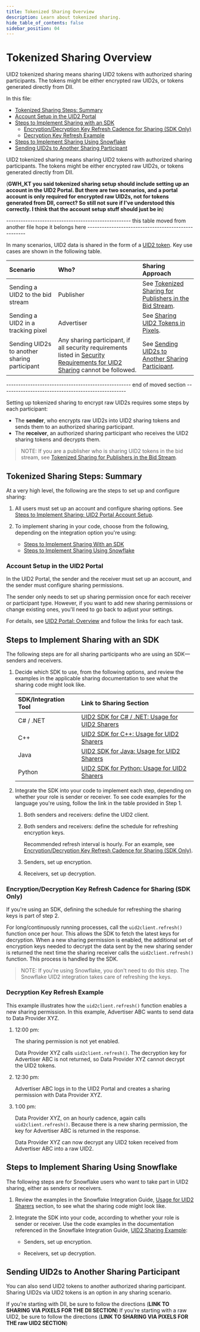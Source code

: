 ```yaml
---
title: Tokenized Sharing Overview
description: Learn about tokenized sharing.
hide_table_of_contents: false
sidebar_position: 04
---
```


# Tokenized Sharing Overview

UID2 tokenized sharing means sharing UID2 tokens with authorized sharing participants. The tokens might be either encrypted raw UID2s, or tokens generated directly from DII.

In this file:
- [Tokenized Sharing Steps: Summary](#tokenized-sharing-steps-summary)
- [Account Setup in the UID2 Portal](#account-setup-in-the-uid2-portal)
- [Steps to Implement Sharing with an SDK](#steps-to-implement-sharing-with-an-sdk)
  - [Encryption/Decryption Key Refresh Cadence for Sharing (SDK Only)](#encryptiondecryption-key-refresh-cadence-for-sharing-sdk-only)
  - [Decryption Key Refresh Example](#decryption-key-refresh-example)
- [Steps to Implement Sharing Using Snowflake](#steps-to-implement-sharing-using-snowflake)
- [Sending UID2s to Another Sharing Participant](#sending-uid2s-to-another-sharing-participant)

UID2 tokenized sharing means sharing UID2 tokens with authorized sharing participants. The tokens might be either encrypted raw UID2s, or tokens generated directly from DII.

(**GWH_KT you said tokenized sharing setup should include setting up an account in the UID2 Portal. But there are two scenarios, and a portal account is only required for encrypted raw UID2s, not for tokens generated from DII, correct? So still not sure if I've understood this correctly. I think that the account setup stuff should just be in**)

---------------------------------------------------- this table moved from another file hope it belongs here ----------------------------------------------------

In many scenarios, UID2 data is shared in the form of a [UID2 token](../ref-info/glossary-uid.md#gl-uid2-token). Key use cases are shown in the following table.

| Scenario | Who? | Sharing Approach |
| :--- | :--- | :--- |
| Sending a UID2 to the bid stream | Publisher | See [Tokenized Sharing for Publishers in the Bid Stream](#tokenized-sharing-for-publishers-in-the-bid-stream). |
| Sending a UID2 in a tracking pixel | Advertiser | See [Sharing UID2 Tokens in Pixels](#sharing-uid2-tokens-in-pixels). |
| Sending UID2s to another sharing participant | Any sharing participant, if all security requirements listed in [Security Requirements for UID2 Sharing](sharing-overview.md#security-requirements-for-uid2-sharing) cannot be followed. | See [Sending UID2s to Another Sharing Participant](#sending-uid2s-to-another-sharing-participant). | -->

---------------------------------------------------- end of moved section ----------------------------------------------------

Setting up tokenized sharing to encrypt raw UID2s requires some steps by each participant:

- The **sender**, who encrypts raw UID2s into UID2 sharing tokens and sends them to an authorized sharing participant.
- The **receiver**, an authorized sharing participant who receives the UID2 sharing tokens and decrypts them.

>NOTE: If you are a publisher who is sharing UID2 tokens in the bid stream, see [Tokenized Sharing for Publishers in the Bid Stream](sharing-tokenized.md#tokenized-sharing-for-publishers-in-the-bid-stream).

## Tokenized Sharing Steps: Summary

At a very high level, the following are the steps to set up and configure sharing:

1. All users must set up an account and configure sharing options. See [Steps to Implement Sharing: UID2 Portal Account Setup](#steps-to-implement-sharing-uid2-portal-account-setup).

2. To implement sharing in your code, choose from the following, depending on the integration option you're using:

   - [Steps to Implement Sharing With an SDK](#steps-to-implement-sharing-with-an-sdk)
   - [Steps to Implement Sharing Using Snowflake](#steps-to-implement-sharing-using-snowflake)

### Account Setup in the UID2 Portal

In the UID2 Portal, the sender and the receiver must set up an account, and the sender must configure sharing permissions.

The sender only needs to set up sharing permission once for each receiver or participant type. However, if you want to add new sharing permissions or change existing ones, you'll need to go back to adjust your settings.

For details, see [UID2 Portal: Overview](../portal/portal-overview.md) and follow the links for each task.

## Steps to Implement Sharing with an SDK

The following steps are for all sharing participants who are using an SDK&#8212;senders and receivers.

1. Decide which SDK to use, from the following options, and review the examples in the applicable sharing documentation to see what the sharing code might look like.

   | SDK/Integration Tool | Link to Sharing Section |
   | :--- | :--- | 
   | C# / .NET | [UID2 SDK for C# / .NET: Usage for UID2 Sharers](../sdks/uid2-sdk-ref-csharp-dotnet.md#usage-for-uid2-sharers) |
   | C++ | [UID2 SDK for C++: Usage for UID2 Sharers](../sdks/uid2-sdk-ref-cplusplus.md#usage-for-uid2-sharers) |
   | Java | [UID2 SDK for Java: Usage for UID2 Sharers](../sdks/uid2-sdk-ref-java.md#usage-for-uid2-sharers) |
   | Python | [UID2 SDK for Python: Usage for UID2 Sharers](../sdks/uid2-sdk-ref-python.md#usage-for-uid2-sharers) |

2. Integrate the SDK into your code to implement each step, depending on whether your role is sender or receiver. To see code examples for the language you're using, follow the link in the table provided in Step 1.
   1. Both senders and receivers: define the UID2 client.
   
   2. Both senders and receivers: define the schedule for refreshing encryption keys.
   
      Recommended refresh interval is hourly. For an example, see [Encryption/Decryption Key Refresh Cadence for Sharing (SDK Only)](#encryptiondecryption-key-refresh-cadence-for-sharing-sdk-only).

   3. Senders, set up encryption.

   4. Receivers, set up decryption.

### Encryption/Decryption Key Refresh Cadence for Sharing (SDK Only)

If you're using an SDK, defining the schedule for refreshing the sharing keys is part of step 2.

For long/continuously running processes, call the `uid2client.refresh()` function once per hour. This allows the SDK to fetch the latest keys for decryption. When a new sharing permission is enabled, the additional set of encryption keys needed to decrypt the data sent by the new sharing sender is returned the next time the sharing receiver calls the `uid2client.refresh()` function. This process is handled by the SDK.

>NOTE: If you're using Snowflake, you don't need to do this step. The Snowflake UID2 integration takes care of refreshing the keys.

### Decryption Key Refresh Example

This example illustrates how the `uid2client.refresh()` function enables a new sharing permission. In this example, Advertiser ABC wants to send data to Data Provider XYZ.

1. 12:00 pm:

   The sharing permission is not yet enabled.

   Data Provider XYZ calls `uid2client.refresh()`. The decryption key for Advertiser ABC is not returned, so Data Provider XYZ cannot decrypt the UID2 tokens.

2. 12:30 pm:

   Advertiser ABC logs in to the UID2 Portal and creates a sharing permission with Data Provider XYZ.

3. 1:00 pm:

   Data Provider XYZ, on an hourly cadence, again calls `uid2client.refresh()`. Because there is a new sharing permission, the key for Advertiser ABC is returned in the response.

   Data Provider XYZ can now decrypt any UID2 token received from Advertiser ABC into a raw UID2.

## Steps to Implement Sharing Using Snowflake

The following steps are for Snowflake users who want to take part in UID2 sharing, either as senders or receivers.

1. Review the examples in the Snowflake Integration Guide, [Usage for UID2 Sharers](../guides/snowflake_integration.md#usage-for-uid2-sharers) section, to see what the sharing code might look like.

2. Integrate the SDK into your code, according to whether your role is sender or receiver. Use the code examples in the documentation referenced in the Snowflake Integration Guide, [UID2 Sharing Example](../guides/snowflake_integration.md#uid2-sharing-example):

   - Senders, set up encryption.

   - Receivers, set up decryption.
   
## Sending UID2s to Another Sharing Participant

You can also send UID2 tokens to another authorized sharing participant. Sharing UID2s via UID2 tokens is an option in any sharing scenario.

If you're starting with DII, be sure to follow the directions (**LINK TO SHARING VIA PIXELS FOR THE DII SECTION**) 
If you're starting with a raw UID2, be sure to follow the directions (**LINK TO SHARING VIA PIXELS FOR THE raw UID2 SECTION**) 

